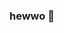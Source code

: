 ### hewwo 👋

<!--
**anamiu/anamiu** is a ✨ _special_ ✨ repository because its `README.md` (this file) appears on your GitHub profile.
meu nome é Ana e sou de São Paulo. Iniciante no mundo da programação :D seja muito bem vindo! 

![dc3oth1-81a8d907-f574-4bfb-9909-048e2ca44404](https://user-images.githubusercontent.com/115872853/225306584-fc287e8d-1bcb-4f81-8bea-40876c0ffbfb.gif)



- 😄 Pronouns: she/he
- ⚡ Fun fact: não vivo sem monster :D
-->
